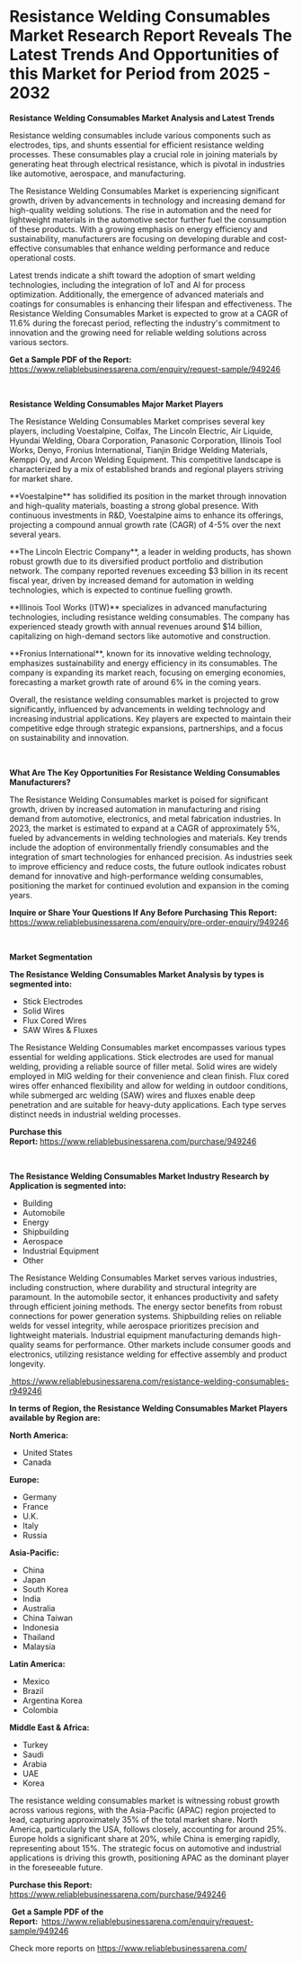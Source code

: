 <p><h1>Resistance Welding Consumables Market Research Report Reveals The Latest Trends And Opportunities of this Market for Period from 2025 - 2032</h1></p><p><strong>Resistance Welding Consumables Market Analysis and Latest Trends</strong></p>
<p><p>Resistance welding consumables include various components such as electrodes, tips, and shunts essential for efficient resistance welding processes. These consumables play a crucial role in joining materials by generating heat through electrical resistance, which is pivotal in industries like automotive, aerospace, and manufacturing.</p><p>The Resistance Welding Consumables Market is experiencing significant growth, driven by advancements in technology and increasing demand for high-quality welding solutions. The rise in automation and the need for lightweight materials in the automotive sector further fuel the consumption of these products. With a growing emphasis on energy efficiency and sustainability, manufacturers are focusing on developing durable and cost-effective consumables that enhance welding performance and reduce operational costs.</p><p>Latest trends indicate a shift toward the adoption of smart welding technologies, including the integration of IoT and AI for process optimization. Additionally, the emergence of advanced materials and coatings for consumables is enhancing their lifespan and effectiveness. The Resistance Welding Consumables Market is expected to grow at a CAGR of 11.6% during the forecast period, reflecting the industry's commitment to innovation and the growing need for reliable welding solutions across various sectors.</p></p>
<p><strong>Get a Sample PDF of the Report:&nbsp;</strong> <a href="https://www.reliablebusinessarena.com/enquiry/request-sample/949246?utm_campaign=3561&utm_medium=2&utm_source=Github&utm_content=ia&utm_term=02042025&utm_id=resistance-welding-consumables">https://www.reliablebusinessarena.com/enquiry/request-sample/949246</a></p>
<p>&nbsp;</p>
<p><strong>Resistance Welding Consumables Major Market Players</strong></p>
<p><p>The Resistance Welding Consumables Market comprises several key players, including Voestalpine, Colfax, The Lincoln Electric, Air Liquide, Hyundai Welding, Obara Corporation, Panasonic Corporation, Illinois Tool Works, Denyo, Fronius International, Tianjin Bridge Welding Materials, Kemppi Oy, and Arcon Welding Equipment. This competitive landscape is characterized by a mix of established brands and regional players striving for market share.</p><p>**Voestalpine** has solidified its position in the market through innovation and high-quality materials, boasting a strong global presence. With continuous investments in R&D, Voestalpine aims to enhance its offerings, projecting a compound annual growth rate (CAGR) of 4-5% over the next several years.</p><p>**The Lincoln Electric Company**, a leader in welding products, has shown robust growth due to its diversified product portfolio and distribution network. The company reported revenues exceeding $3 billion in its recent fiscal year, driven by increased demand for automation in welding technologies, which is expected to continue fuelling growth.</p><p>**Illinois Tool Works (ITW)** specializes in advanced manufacturing technologies, including resistance welding consumables. The company has experienced steady growth with annual revenues around $14 billion, capitalizing on high-demand sectors like automotive and construction.</p><p>**Fronius International**, known for its innovative welding technology, emphasizes sustainability and energy efficiency in its consumables. The company is expanding its market reach, focusing on emerging economies, forecasting a market growth rate of around 6% in the coming years.</p><p>Overall, the resistance welding consumables market is projected to grow significantly, influenced by advancements in welding technology and increasing industrial applications. Key players are expected to maintain their competitive edge through strategic expansions, partnerships, and a focus on sustainability and innovation.</p></p>
<p>&nbsp;</p>
<p><strong>What Are The Key Opportunities For Resistance Welding Consumables Manufacturers?</strong></p>
<p><p>The Resistance Welding Consumables market is poised for significant growth, driven by increased automation in manufacturing and rising demand from automotive, electronics, and metal fabrication industries. In 2023, the market is estimated to expand at a CAGR of approximately 5%, fueled by advancements in welding technologies and materials. Key trends include the adoption of environmentally friendly consumables and the integration of smart technologies for enhanced precision. As industries seek to improve efficiency and reduce costs, the future outlook indicates robust demand for innovative and high-performance welding consumables, positioning the market for continued evolution and expansion in the coming years.</p></p>
<p><strong>Inquire or Share Your Questions If Any Before Purchasing This Report:</strong> <a href="https://www.reliablebusinessarena.com/enquiry/pre-order-enquiry/949246?utm_campaign=3561&utm_medium=2&utm_source=Github&utm_content=ia&utm_term=02042025&utm_id=resistance-welding-consumables">https://www.reliablebusinessarena.com/enquiry/pre-order-enquiry/949246</a></p>
<p>&nbsp;</p>
<p><strong>Market Segmentation</strong></p>
<p><strong>The Resistance Welding Consumables Market Analysis by types is segmented into:</strong></p>
<p><ul><li>Stick Electrodes</li><li>Solid Wires</li><li>Flux Cored Wires</li><li>SAW Wires & Fluxes</li></ul></p>
<p><p>The Resistance Welding Consumables market encompasses various types essential for welding applications. Stick electrodes are used for manual welding, providing a reliable source of filler metal. Solid wires are widely employed in MIG welding for their convenience and clean finish. Flux cored wires offer enhanced flexibility and allow for welding in outdoor conditions, while submerged arc welding (SAW) wires and fluxes enable deep penetration and are suitable for heavy-duty applications. Each type serves distinct needs in industrial welding processes.</p></p>
<p><strong>Purchase this Report:&nbsp;</strong><a href="https://www.reliablebusinessarena.com/purchase/949246?utm_campaign=3561&utm_medium=2&utm_source=Github&utm_content=ia&utm_term=02042025&utm_id=resistance-welding-consumables">https://www.reliablebusinessarena.com/purchase/949246</a></p>
<p>&nbsp;</p>
<p><strong>The Resistance Welding Consumables Market Industry Research by Application is segmented into:</strong></p>
<p><ul><li>Building</li><li>Automobile</li><li>Energy</li><li>Shipbuilding</li><li>Aerospace</li><li>Industrial Equipment</li><li>Other</li></ul></p>
<p><p>The Resistance Welding Consumables Market serves various industries, including construction, where durability and structural integrity are paramount. In the automobile sector, it enhances productivity and safety through efficient joining methods. The energy sector benefits from robust connections for power generation systems. Shipbuilding relies on reliable welds for vessel integrity, while aerospace prioritizes precision and lightweight materials. Industrial equipment manufacturing demands high-quality seams for performance. Other markets include consumer goods and electronics, utilizing resistance welding for effective assembly and product longevity.</p></p>
<p><a href="https://www.reliablebusinessarena.com/resistance-welding-consumables-r949246?utm_campaign=3561&utm_medium=2&utm_source=Github&utm_content=ia&utm_term=02042025&utm_id=resistance-welding-consumables">&nbsp;https://www.reliablebusinessarena.com/resistance-welding-consumables-r949246</a></p>
<p><strong>In terms of Region, the Resistance Welding Consumables Market Players available by Region are:</strong></p>
<p>
    <p> <strong> North America: </strong>
        <ul>
            <li>United States</li>
            <li>Canada</li>
        </ul>
        </p> 
    <p> <strong> Europe: </strong>
        <ul>
            <li>Germany</li>
            <li>France</li>
            <li>U.K.</li>
            <li>Italy</li>
            <li>Russia</li>
        </ul>
        </p> 
    <p> <strong> Asia-Pacific: </strong>
        <ul>
            <li>China</li>
            <li>Japan</li>
            <li>South Korea</li>
            <li>India</li>
            <li>Australia</li>
            <li>China Taiwan</li>
            <li>Indonesia</li>
            <li>Thailand</li>
            <li>Malaysia</li>
        </ul>
        </p> 
    <p> <strong> Latin America: </strong>
        <ul>
            <li>Mexico</li>
            <li>Brazil</li>
            <li>Argentina Korea</li>
            <li>Colombia</li>
        </ul>
        </p> 
    <p> <strong> Middle East & Africa: </strong>
        <ul>
            <li>Turkey</li>
            <li>Saudi</li>
            <li>Arabia</li>
            <li>UAE</li>
            <li>Korea</li>
        </ul>
    </p>
    </p>
<p><p>The resistance welding consumables market is witnessing robust growth across various regions, with the Asia-Pacific (APAC) region projected to lead, capturing approximately 35% of the total market share. North America, particularly the USA, follows closely, accounting for around 25%. Europe holds a significant share at 20%, while China is emerging rapidly, representing about 15%. The strategic focus on automotive and industrial applications is driving this growth, positioning APAC as the dominant player in the foreseeable future.</p></p>
<p><strong>Purchase this Report: </strong><a href="https://www.reliablebusinessarena.com/purchase/949246?utm_campaign=3561&utm_medium=2&utm_source=Github&utm_content=ia&utm_term=02042025&utm_id=resistance-welding-consumables">https://www.reliablebusinessarena.com/purchase/949246</a></p>
<p>&nbsp;<strong>Get a Sample PDF of the Report:&nbsp;&nbsp;</strong><a href="https://www.reliablebusinessarena.com/enquiry/request-sample/949246?utm_campaign=3561&utm_medium=2&utm_source=Github&utm_content=ia&utm_term=02042025&utm_id=resistance-welding-consumables">https://www.reliablebusinessarena.com/enquiry/request-sample/949246</a></p>
<p><strong></strong></p>
<p>Check more reports on <a href="https://www.reliablebusinessarena.com/?utm_campaign=3561&utm_medium=2&utm_source=Github&utm_content=ia&utm_term=02042025&utm_id=resistance-welding-consumables">https://www.reliablebusinessarena.com/</a></p>